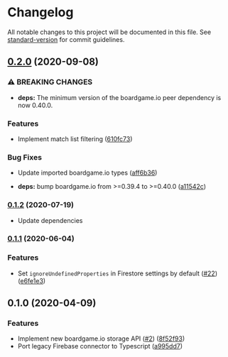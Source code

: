 # Changelog

All notable changes to this project will be documented in this file. See [standard-version](https://github.com/conventional-changelog/standard-version) for commit guidelines.

## [0.2.0](https://github.com/delucis/bgio-firebase/compare/v0.1.2...v0.2.0) (2020-09-08)


### ⚠ BREAKING CHANGES

* **deps:** The minimum version of the boardgame.io peer dependency is now 0.40.0.

### Features

* Implement match list filtering ([610fc73](https://github.com/delucis/bgio-firebase/commit/610fc731cb3e3c70b5548e91241d41c2387cb837))


### Bug Fixes

* Update imported boardgame.io types ([aff6b36](https://github.com/delucis/bgio-firebase/commit/aff6b36eb30852439d2afe0d6cd10922835f15cf))


* **deps:** bump boardgame.io from >=0.39.4 to >=0.40.0 ([a11542c](https://github.com/delucis/bgio-firebase/commit/a11542c0b7e151d1d41bed65e5ff153e38154ca2))

### [0.1.2](https://github.com/delucis/bgio-firebase/compare/v0.1.1...v0.1.2) (2020-07-19)

* Update dependencies

### [0.1.1](https://github.com/delucis/bgio-firebase/compare/v0.1.0...v0.1.1) (2020-06-04)


### Features

* Set `ignoreUndefinedProperties` in Firestore settings by default ([#22](https://github.com/delucis/bgio-firebase/issues/22)) ([e6fe1e3](https://github.com/delucis/bgio-firebase/commit/e6fe1e33d6beac5a00457b1bdb71ea67da5a7440))

## 0.1.0 (2020-04-09)


### Features

* Implement new boardgame.io storage API ([#2](https://github.com/delucis/bgio-firebase/issues/2)) ([8f52f93](https://github.com/delucis/bgio-firebase/commit/8f52f93806b3cb49f0cfa770d24c9dc30e5b0227))
* Port legacy Firebase connector to Typescript ([a995dd7](https://github.com/delucis/bgio-firebase/commit/a995dd72abf611d4cb8562d299d5034b877dc328))
